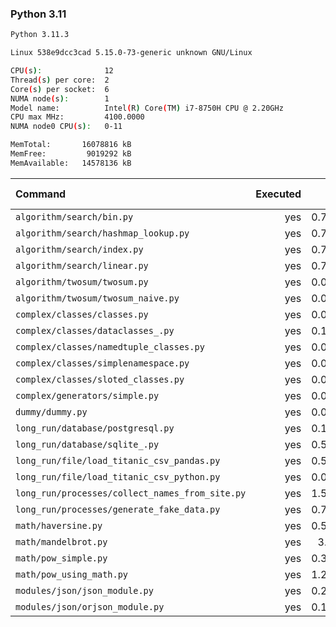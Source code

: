 ### **Python 3.11**

```bash
Python 3.11.3

Linux 538e9dcc3cad 5.15.0-73-generic unknown GNU/Linux

CPU(s):              12
Thread(s) per core:  2
Core(s) per socket:  6
NUMA node(s):        1
Model name:          Intel(R) Core(TM) i7-8750H CPU @ 2.20GHz
CPU max MHz:         4100.0000
NUMA node0 CPU(s):   0-11

MemTotal:       16078816 kB
MemFree:         9019292 kB
MemAvailable:   14578136 kB
```

| Command | Executed | Mean [s] | Stddev [s] | Median [s] | Min [s] | Max [s] | Memory [MB] |
|:---|---:|---:|---:|---:|---:|---:|---:|
| `algorithm/search/bin.py` | yes | 0.74208 | 0.01114 | 0.73886 | 0.73391 | 0.7725 | 34.48086 |
| `algorithm/search/hashmap_lookup.py` | yes | 0.75041 | 0.01329 | 0.74871 | 0.73445 | 0.77556 | 34.81758 |
| `algorithm/search/index.py` | yes | 0.75371 | 0.00988 | 0.75049 | 0.74506 | 0.77591 | 34.81133 |
| `algorithm/search/linear.py` | yes | 0.79248 | 0.00874 | 0.79227 | 0.77609 | 0.81094 | 34.52656 |
| `algorithm/twosum/twosum.py` | yes | 0.06991 | 0.00043 | 0.0699 | 0.06935 | 0.07067 | 25.21992 |
| `algorithm/twosum/twosum_naive.py` | yes | 0.06966 | 0.0004 | 0.06974 | 0.06876 | 0.07018 | 25.68516 |
| `complex/classes/classes.py` | yes | 0.01982 | 0.00012 | 0.01979 | 0.01969 | 0.02002 | 26.4832 |
| `complex/classes/dataclasses_.py` | yes | 0.10783 | 0.00079 | 0.10799 | 0.10659 | 0.10891 | 26.51797 |
| `complex/classes/namedtuple_classes.py` | yes | 0.07939 | 0.00038 | 0.07949 | 0.0786 | 0.07977 | 26.02188 |
| `complex/classes/simplenamespace.py` | yes | 0.02503 | 0.00028 | 0.02497 | 0.02462 | 0.02553 | 27.53906 |
| `complex/classes/sloted_classes.py` | yes | 0.02035 | 0.00089 | 0.02012 | 0.01956 | 0.02259 | 27.14609 |
| `complex/generators/simple.py` | yes | 0.03622 | 0.00038 | 0.03619 | 0.03569 | 0.03686 | 27.17539 |
| `dummy/dummy.py` | yes | 0.01617 | 0.00341 | 0.01534 | 0.01264 | 0.01998 | 25.23867 |
| `long_run/database/postgresql.py` | yes | 0.13969 | 0.00063 | 0.13961 | 0.13885 | 0.14072 | 28.92227 |
| `long_run/database/sqlite_.py` | yes | 0.55768 | 0.00672 | 0.55555 | 0.55099 | 0.57189 | 70.33125 |
| `long_run/file/load_titanic_csv_pandas.py` | yes | 0.58374 | 0.00317 | 0.5823 | 0.57994 | 0.58844 | 68.85391 |
| `long_run/file/load_titanic_csv_python.py` | yes | 0.05562 | 0.00023 | 0.05565 | 0.0553 | 0.05596 | 25.52305 |
| `long_run/processes/collect_names_from_site.py` | yes | 1.59234 | 0.05348 | 1.59353 | 1.52531 | 1.69015 | 46.32031 |
| `long_run/processes/generate_fake_data.py` | yes | 0.75536 | 0.00902 | 0.75281 | 0.74249 | 0.77529 | 71.86016 |
| `math/haversine.py` | yes | 0.50955 | 0.00854 | 0.51161 | 0.49751 | 0.52084 | 25.70508 |
| `math/mandelbrot.py` | yes | 3.0378 | 0.04217 | 3.01757 | 3.00487 | 3.1163 | 39.04258 |
| `math/pow_simple.py` | yes | 0.34476 | 0.00077 | 0.34481 | 0.34341 | 0.34627 | 25.68047 |
| `math/pow_using_math.py` | yes | 1.21615 | 0.01073 | 1.2134 | 1.20651 | 1.2425 | 25.15273 |
| `modules/json/json_module.py` | yes | 0.29123 | 0.00324 | 0.29155 | 0.28524 | 0.29658 | 25.31914 |
| `modules/json/orjson_module.py` | yes | 0.17349 | 0.00078 | 0.17342 | 0.17267 | 0.17481 | 25.9457 |
